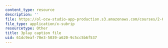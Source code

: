 ```yaml
---
content_type: resource
description: ''
file: https://ol-ocw-studio-app-production.s3.amazonaws.com/courses/2-003sc-engineering-dynamics-fall-2011/61dc9eaf70e35039a6209c5cc5b6f537_cecD1w3-SD0.vtt
file_type: application/x-subrip
resourcetype: Other
title: 3play caption file
uid: 61dc9eaf-70e3-5039-a620-9c5cc5b6f537
---
```

